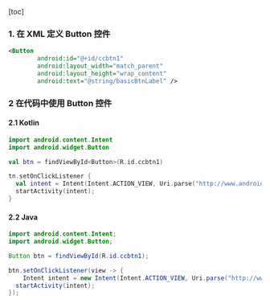 [toc]

### 1. 在 XML 定义 Button 控件

```xml
<Button
        android:id="@+id/ccbtn1"
        android:layout_width="match_parent"
        android:layout_height="wrap_content"
        android:text="@string/basicBtnLabel" />
```

### 2 在代码中使用 Button 控件

#### 2.1 Kotlin

```kotlin
import android.content.Intent
import android.widget.Button

val btn = findViewById<Button>(R.id.ccbtn1)

tn.setOnClickListener { 
  val intent = Intent(Intent.ACTION_VIEW, Uri.parse("http://www.androidbook.com"));
  startActivity(intent);
}
```

#### 2.2 Java

```java
import android.content.Intent;
import android.widget.Button;

Button btn = findViewById(R.id.ccbtn1);

btn.setOnClickListener(view -> {
	Intent intent = new Intent(Intent.ACTION_VIEW, Uri.parse("http://www.androidbook.com"));
  startActivity(intent);
});
```

